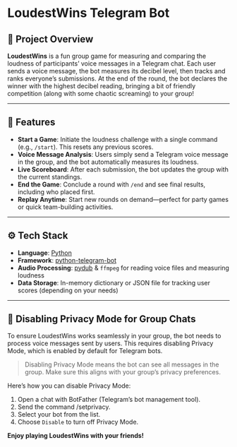 # LoudestWins Telegram Bot

## 📖 Project Overview

**LoudestWins** is a fun group game for measuring and comparing the loudness of participants’ voice messages in a Telegram chat. Each user sends a voice message, the bot measures its decibel level, then tracks and ranks everyone’s submissions. At the end of the round, the bot declares the winner with the highest decibel reading, bringing a bit of friendly competition (along with some chaotic screaming) to your group!

---

## 🚀 Features

- **Start a Game**: Initiate the loudness challenge with a single command (e.g., `/start`). This resets any previous scores.
- **Voice Message Analysis**: Users simply send a Telegram voice message in the group, and the bot automatically measures its loudness.
- **Live Scoreboard**: After each submission, the bot updates the group with the current standings.
- **End the Game**: Conclude a round with `/end` and see final results, including who placed first.
- **Replay Anytime**: Start new rounds on demand—perfect for party games or quick team-building activities.

---

## ⚙️ Tech Stack

- **Language**: [Python](https://www.python.org/)  
- **Framework**: [python-telegram-bot](https://github.com/python-telegram-bot/python-telegram-bot)  
- **Audio Processing**: [pydub](https://github.com/jiaaro/pydub) & `ffmpeg` for reading voice files and measuring loudness  
- **Data Storage**: In-memory dictionary or JSON file for tracking user scores (depending on your needs)

---

## 🔑 Disabling Privacy Mode for Group Chats
To ensure LoudestWins works seamlessly in your group, the bot needs to process voice messages sent by users. 
This requires disabling Privacy Mode, which is enabled by default for Telegram bots.

> Disabling Privacy Mode means the bot can see all messages in the group. Make sure this aligns with your group’s privacy preferences.

Here’s how you can disable Privacy Mode:
1. Open a chat with BotFather (Telegram’s bot management tool).
2. Send the command /setprivacy.
3. Select your bot from the list.
4. Choose `Disable` to turn off Privacy Mode.

**Enjoy playing LoudestWins with your friends!**
